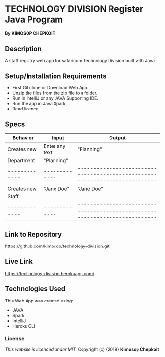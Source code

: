 # TECHNOLOGY DIVISION Register Java Program

#### By **KIMOSOP CHEPKOIT**

## Description
A staff registry web app for safaricom Technology Division built with Java


## Setup/Installation Requirements
* First Git clone or Download Web App.
* Unzip the files from the zip file to a folder.
* Run in IntelliJ or any JAVA Supporting IDE.
* Run the app in Java Spark.
* Read licence


## Specs

|    Behavior   |     Input     |    Output                                                                  |
| ------------- | ------------- | ---------------------------------------------------------------------------|
| Creates new   | Enter any text|     "Planning"                                                                 |
|   Department  |     "Planning"|                                                                            |
| ------------- | ------------- | ---------------------------------------------------------------------------|
| Creates new   |"Jane Doe"     |     "Jane Doe"                                                        |
|    Staff      |               |                                                                            |
| ------------- | ------------- | ---------------------------------------------------------------------------|

## Link to Repository
https://github.com/kimosop/technology-division.git

## Live Link

https://technology-division.herokuapp.com/


## Technologies Used
This Web App was created using:
* JAVA
* Spark
* IntelliJ
* Heroku CLI


### License
*This website is licenced under MIT.*
Copyright (c) {2019} **Kimosop Chepkoit**
